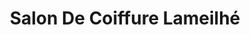 ---
title: "Salon De Coiffure Lameilhé"
url: /castres/salon-de-coiffure-lameilhe/
shop: coiffeur
---